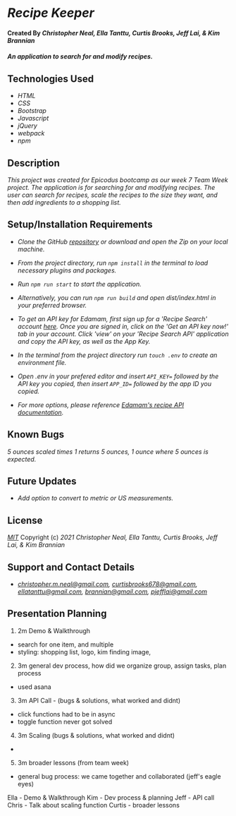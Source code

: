 # _Recipe Keeper_

#### Created By _**Christopher Neal, Ella Tanttu, Curtis Brooks, Jeff Lai, & Kim Brannian**_

#### _An application to search for and modify recipes._

## Technologies Used

* _HTML_
* _CSS_
* _Bootstrap_
* _Javascript_
* _jQuery_
* _webpack_
* _npm_

## Description

_This project was created for Epicodus bootcamp as our week 7 Team Week project. The application is for searching for and modifying recipes. The user can search for recipes, scale the recipes to the size they want, and then add ingredients to a shopping list._

## Setup/Installation Requirements

* _Clone the GitHub [repository](https://github.com/christophermneal/recipe-keeper) or download and open the Zip on your local machine._
* _From the project directory, run `npm install` in the terminal to load necessary plugins and packages._
* _Run `npm run start` to start the application._
* _Alternatively, you can run `npm run build` and open dist/index.html in your preferred browser._

* _To get an API key for Edamam, first sign up for a 'Recipe Search' account [here](https://developer.edamam.com/). Once you are signed in, click on the 'Get an API key now!' tab in your account. Click 'view' on your 'Recipe Search API' application and copy the API key, as well as the App Key._
* _In the terminal from the project directory run `touch .env` to create an environment file._
* _Open .env in your prefered editor and insert `API_KEY=` followed by the API key you copied, then insert `APP_ID=` followed by the app ID you copied._

* _For more options, please reference [Edamam's recipe API documentation](https://developer.edamam.com/edamam-docs-recipe-api)._

## Known Bugs

_5 ounces scaled times 1 returns 5 ounces, 1 ounce where 5 ounces is expected._

## Future Updates

* _Add option to convert to metric or US measurements._

## License

_[MIT](https://opensource.org/licenses/MIT)_
Copyright (c) _2021_ _Christopher Neal, Ella Tanttu, Curtis Brooks, Jeff Lai, & Kim Brannian_

## Support and Contact Details
* _[christopher.m.neal@gmail.com](mailto:christopher.m.neal@gmail.com), [curtisbrooks678@gmail.com](mailto:curtisbrooks678@gmail.com), [ellatanttu@gmail.com](mailto:ellatanttu@gmail.com), [brannian@gmail.com](mailto:brannian@gmail.com), [pjefflai@gmail.com](mailto:pjefflai@gmail.com)_


## Presentation Planning
1. 2m Demo & Walkthrough 
  - search for one item, and multiple
  - styling: shopping list, logo, kim finding image, 
2. 3m general dev process, how did we organize group, assign tasks, plan process 
  - used asana 
3. 3m API Call - (bugs & solutions, what worked and didnt) 
  - click functions had to be in async
  - toggle function never got solved
4. 3m Scaling (bugs & solutions, what worked and didnt) 
  - 
5. 3m broader lessons (from team week)
  - general bug process: we came together and collaborated (jeff's eagle eyes)


Ella - Demo & Walkthrough
Kim - Dev process & planning 
Jeff - API call 
Chris - Talk about scaling function
Curtis - broader lessons




